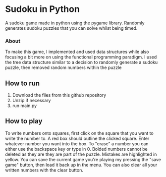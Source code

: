 # Sudoku in Python
A sudoku game made in python using the pygame library. Randomly generates sudoku puzzles that you can solve whilst
being timed.

### About
To make this game, I implemented and used data structures while also focusing a bit more on using the functional
programming paradigm. I used the tree data structure similar to a decision to randomly generate a sudoku puzzle, then removed
random numbers within the puzzle

## How to run
1. Download the files from this github repository
2. Unzip if necessary
3. run main.py

## How to play
To write numbers onto squares, first click on the square that you want to write the number to. A red box should outline
the clicked square. Enter whatever number you want into the box. To "erase" a number
you can either use the backspace key or type in 0. Bolded numbers cannot be deleted as they are they are part of
the puzzle. Mistakes are highlighted in yellow. You can save the current game you're playing my pressing the
"save game" button, then load it back up in the menu. You can also clear all your written numbers with the clear button.

